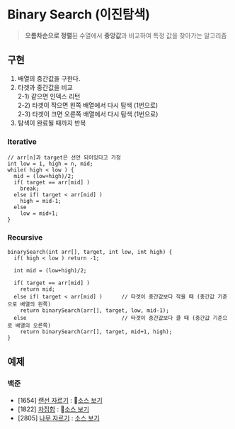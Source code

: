 # Binary Search (이진탐색)

> **오름차순으로 정렬**된 수열에서 **중앙값**과 비교하여 특정 값을 찾아가는 알고리즘

## 구현
1. 배열의 중간값을 구한다.
2. 타겟과 중간값을 비교  
     2-1) 같으면 인덱스 리턴  
     2-2) 타겟이 작으면 왼쪽 배열에서 다시 탐색 (1번으로)  
     2-3) 타겟이 크면 오른쪽 배열에서 다시 탐색 (1번으로)  
3. 탐색이 완료될 때까지 반복

### Iterative 
```
// arr[n]과 target은 선언 되어있다고 가정
int low = 1, high = n, mid;
while( high < low ) {
  mid = (low+high)/2;
  if( target == arr[mid] )
    break;
  else if( target < arr[mid] )      
    high = mid-1;
  else                              
    low = mid+1;
}
```

### Recursive
```
binarySearch(int arr[], target, int low, int high) {
  if( high < low ) return -1;

  int mid = (low+high)/2;

  if( target == arr[mid] )
    return mid;
  else if( target < arr[mid] )      // 타겟이 중간값보다 작을 때 (중간값 기준으로 배열의 왼쪽)
    return binarySearch(arr[], target, low, mid-1);
  else                              // 타겟이 중간값보다 클 때 (중간값 기준으로 배열의 오른쪽)
    return binarySearch(arr[], target, mid+1, high);
}
```

## 예제
### 백준
- [1654] [랜선 자르기](https://www.acmicpc.net/problem/1654) : 🔎[소스 보기](https://github.com/YunSuJeong/BAEKJOON/blob/main/%EB%B0%B1%EC%A4%80/Silver/1654.%E2%80%85%EB%9E%9C%EC%84%A0%E2%80%85%EC%9E%90%EB%A5%B4%EA%B8%B0/%EB%9E%9C%EC%84%A0%E2%80%85%EC%9E%90%EB%A5%B4%EA%B8%B0.java)
- [1822] [차집합](https://www.acmicpc.net/problem/1822) : 🔎[소스 보기](https://github.com/YunSuJeong/BAEKJOON/tree/main/%EB%B0%B1%EC%A4%80/Silver/1822.%E2%80%85%EC%B0%A8%EC%A7%91%ED%95%A9)
- [2805] [나무 자르기](https://www.acmicpc.net/problem/2805) : [소스 보기](https://github.com/YunSuJeong/BAEKJOON/tree/main/%EB%B0%B1%EC%A4%80/Silver/2805.%E2%80%85%EB%82%98%EB%AC%B4%E2%80%85%EC%9E%90%EB%A5%B4%EA%B8%B0)
